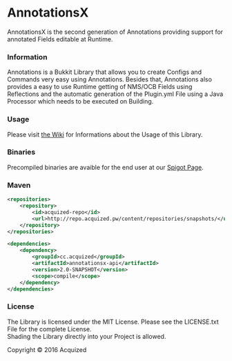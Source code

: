 # AnnotationsX
AnnotationsX is the second generation of Annotations providing support for annotated Fields editable at Runtime.  
  
### Information
Annotations is a Bukkit Library that allows you to create Configs and Commands very easy using Annotations. Besides that,
Annotations also provides a easy to use Runtime getting of NMS/OCB Fields using Reflections and the automatic generation of the
Plugin.yml File using a Java Processor which needs to be executed on Building.  
  
### Usage
Please visit [the Wiki](https://github.com/Acquized/AnnotationsX/wiki) for Informations about the Usage of this Library.  
  
### Binaries
Precompiled binaries are avaible for the end user at our [Spigot Page](https://www.spigotmc.org/resources/api-annotations.23650/).  
  
### Maven
```xml
<repositories>
    <repository>
        <id>acquized-repo</id>
        <url>http://repo.acquized.pw/content/repositories/snapshots/</url>
    </repository>
</repositories>

<dependencies>
    <dependency>
        <groupId>cc.acquized</groupId>
        <artifactId>annotationsx-api</artifactId>
        <version>2.0-SNAPSHOT</version>
        <scope>compile</scope>
    </dependency>
</dependencies>
```  
  
### License
The Library is licensed under the MIT License. Please see the LICENSE.txt File for the complete License.  
Shading the Library directly into your Project is allowed.  
  
Copyright © 2016 Acquized